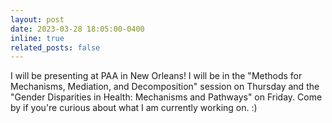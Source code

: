 ```yaml
---
layout: post
date: 2023-03-28 18:05:00-0400
inline: true
related_posts: false
---
```


I will be presenting at PAA in New Orleans! I will be in the "Methods for Mechanisms, Mediation, and Decomposition" session on Thursday and the "Gender Disparities in Health: Mechanisms and Pathways" on Friday. Come by if you're curious about what I am currently working on. :)
